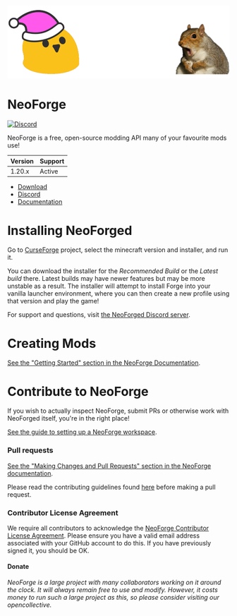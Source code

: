 ![NeoForged Logo](assets/NeoForged_logo.svg)

NeoForge
=============
[![Discord](https://img.shields.io/discord/313125603924639766.svg?color=%237289da&label=Discord&logo=discord&logoColor=%237289da)][Discord] 


NeoForge is a free, open-source modding API many of your favourite mods use!

| Version |    Support    |
|---------| ------------- |
| 1.20.x  |    Active     |

* [Download]
* [Discord]
* [Documentation]

# Installing NeoForged

Go to [CurseForge][CurseForge] project, select the minecraft version and installer, and run it.

You can download the installer for the *Recommended Build* or the
 *Latest build* there. Latest builds may have newer features but may be
 more unstable as a result. The installer will attempt to install Forge
 into your vanilla launcher environment, where you can then create a new
 profile using that version and play the game!
 
For support and questions, visit [the NeoForged Discord server][Discord].

# Creating Mods

[See the "Getting Started" section in the NeoForge Documentation][Getting-Started].

# Contribute to NeoForge

If you wish to actually inspect NeoForge, submit PRs or otherwise work
 with NeoForged itself, you're in the right place!

 [See the guide to setting up a NeoForge workspace][NeoForgeDev].

### Pull requests

[See the "Making Changes and Pull Requests" section in the NeoForge documentation][Pull-Requests].

Please read the contributing guidelines found [here][Contributing] before making a pull request.

### Contributor License Agreement
We require all contributors to acknowledge the [NeoForge Contributor License Agreement][CLA].
Please ensure you have a valid email address associated with your GitHub account to do this. If you have previously 
 signed it, you should be OK.

#### Donate
*NeoForge is a large project with many collaborators working on it around the clock. It will always remain 
free to use and modify. However, it costs money to run such a large project as this, so please consider visiting
our opencollective.*

[Contributing]: ./CONTRIBUTING.md
[CLA]: https://cla-assistant.io/MinecraftForge/MinecraftForge

[Download]: https://maven.neoforged.net/#/releases/net/neoforged/forge/

[Discord]: https://discord.neoforged.net/

[Documentation]: https://docs.neoforged.net/
[Getting-Started]: https://docs.neoforged.net/docs/gettingstarted/
[NeoForgeDev]: https://docs.neoforged.net/docs/forgedev/
[Pull-Requests]: https://docs.neoforged.net/docs/forgedev/#making-changes-and-pull-requests
[CurseForge]: https://curseforge.com/placeholder
